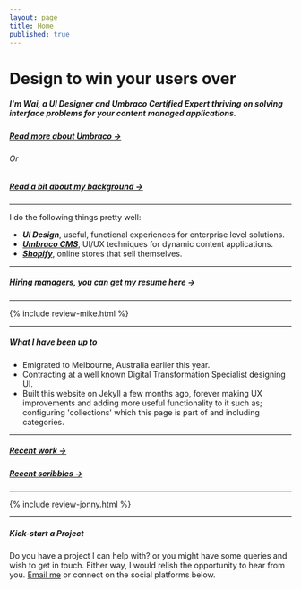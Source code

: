 ```yaml
---
layout: page
title: Home
published: true
---
```


# Design to win your users over

##### I'm Wai, a UI Designer and Umbraco Certified Expert thriving on solving interface problems for your content managed applications.

##### [Read more about Umbraco &rarr;](/wailaw-umbraco-certified-expert/)

###### Or

##### [Read a bit about my background &rarr;](/about/)

---

I do the following things pretty well:

- **_UI Design_**, useful, functional experiences for enterprise level solutions.
- [**_Umbraco CMS_**](/wailaw-umbraco-certified-expert/), UI/UX techniques for dynamic content applications.
- [**_Shopify_**](/wailaw-shopify-partner/), online stores that sell themselves.

---

##### [Hiring managers, you can get my resume here &rarr;](/docs/WaiLaw-UI-UX-Design-CV.pdf/)

---

{% include review-mike.html %}

---

##### What I have been up to

- Emigrated to Melbourne, Australia earlier this year.
- Contracting at a well known Digital Transformation Specialist designing UI.
- Built this website on Jekyll a few months ago, forever making UX improvements and adding more useful functionality to it such as; configuring 'collections' which this page is part of and including categories.

---

##### [Recent work &rarr;](/work/)

##### [Recent scribbles &rarr;](/notes/)

---

{% include review-jonny.html %}

---

##### Kick-start a Project

Do you have a project I can help with? or you might have some queries and wish to get in touch. Either way, I would relish the opportunity to hear from you. [Email me](mailto:hello@wailaw.me) or connect on the social platforms below.
